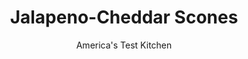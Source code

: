 ---
layout: ../../layouts/MarkdownPostLayout.astro
title: Jalapeno-Cheddar Scones
author: America's Test Kitchen
pubDate: 2023-03-15
description: "Why limit scones to breakfast? When they include savory flavors, scones pair well with dinner, too!"
image_url: https://res.cloudinary.com/hksqkdlah/image/upload/ar_1:1,c_fill,dpr_2.0,f_auto,fl_lossy.progressive.strip_profile,g_faces:auto,q_auto:low,w_344/SFS_JalapenoCheddarScones_044_a4vntl
tags: ["Desserts or Baked Goods","Vegetables","Cheese","Quick","Breads","Cookbook Collection"]
calories: 4293
protein: 8
carbohydrates: 35
fats: 
fiber: 1
ingredients: ["3 cups (15 ounces), all-purpose flour","12 tablespoons, unsalted butter, cut into ½-inch pieces and chilled, divided","¼ cup (1¾ ounces), sugar","1 tablespoon, baking powder","1¼ teaspoons, table salt","6 ounces, extra-sharp cheddar cheese, cut into ½-inch pieces","½ cup, jarred sliced jalapenos, drained and chopped","1 cup, whole milk","1 , large egg plus 1 large yolk","3 tablespoons, unsalted butter, melted","1½ tablespoons, honey"]
serves: 12
time: "30 minutes, plus 30 minutes chilling"
instructions: ["FOR THE SCONES: Line rimmed baking sheet with parchment paper. Combine flour, 6 tablespoons butter, sugar, baking powder, and salt in food processor and process until butter is fully incorporated, about 15 seconds. Add cheddar and remaining 6 tablespoons butter and pulse until cheddar and butter are reduced to pea-size pieces, 10 to 12 pulses. Transfer mixture to large bowl. Stir in jalapenos until coated with flour mixture.","Beat milk and egg and yolk together in separate bowl. Make well in center of flour mixture and pour in milk mixture. Gently stir mixture with rubber spatula, scraping from edges of bowl and folding inward, until very shaggy dough forms and some bits of dry flour remain. Do not overmix.","Turn out dough onto well-floured counter and knead briefly until dough just comes together, about 3 turns. Using your floured hands and bench scraper, shape dough into 15 by 3-inch rectangle with long side parallel to edge of counter, dusting with extra flour if it begins to stick.","Using knife or bench scraper, cut dough crosswise into 6 equal rectangles. Cut each rectangle diagonally into 2 triangles (you should have 12 scones total). Transfer scones to prepared sheet, spacing about 1 inch apart. Cover sheet with plastic wrap and refrigerate for at least 30 minutes or up to 24 hours. Adjust oven rack to middle position and heat oven to 425 degrees.","FOR THE HONEY BUTTER: Meanwhile, combine melted butter and honey in small bowl.","Uncover scones and bake until lightly golden on top, 15 to 17 minutes, rotating sheet halfway through baking. Remove scones from oven and brush tops with honey butter. Return scones to oven and continue to bake until golden brown on top, 3 to 5 minutes longer. Transfer scones to wire rack and let cool for at least 10 minutes before serving."]
nutrition: ["96 mg Potassium","250 mg Phosphorus","215 mg Calcium","1 mg Iron","15 mg Magnesium","240 mg Sodium","20 g Fat","2 mg Niacin (B3)","5 g Monounsaturated","1 g Polyunsaturated","4 mg Vitamin C","70 mg Cholesterol","12 g Saturated","1 g Fiber","54 µg Folic acid","18 µg Folate (food)","7 g Sugars","2 µg Vitamin K","37 g Water","35 g Carbs","111 µg Folate equivalent (total)","8 g Protein","176 µg Vitamin A","357 kcal Energy","6 g Sugars, added","4293 calories"]
notes: "Work the dough as little as possible, just until it comes together."
---